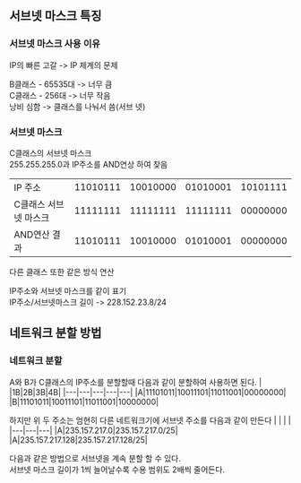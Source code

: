 ## 서브넷 마스크 특징
### 서브넷 마스크 사용 이유
IP의 빠른 고갈 -> IP 체계의 문제

B클래스 - 65535대 -> 너무 큼<br>
C클래스 - 256대 -> 너무 작음<br>
낭비 심함 -> 클래스를 나눠서 씀(서브 넷)

### 서브넷 마스크
C클래스의 서브넷 마스크<br>
255.255.255.0과 IP주소를 AND연상 하여 찾음

| | | | | |
|---|---|---|---|---|
|IP 주소|11010111|10010000|01010001|10101111|
|C클래스 서브넷 마스크|11111111|11111111|11111111|00000000|
|AND연산 결과|11010111|10010000|01010001|00000000|

다른 클래스 또한 같은 방식 연산

IP주소와 서브넷 마스크를 같이 표기<br>
IP주소/서브넷마스크 길이 -> 228.152.23.8/24

## 네트워크 분할 방법
### 네트워크 분할
A와 B가 C클래스의 IP주소를 분할할때 다음과 같이 분할하여 사용하면 된다.
| |1B|2B|3B|4B|
|---|---|---|---|---|
|A|11101011|10011101|11011001|00000000|
|B|11101011|10011101|11011001|10000000|

하지만 위 두 주소는 엄현히 다른 네트워크기에 서브넷 주소를 다음과 같이 만든다
| | | |
|---|---|---|
|A|235.157.217.0|235.157.217.0/25|
|A|235.157.217.128|235.157.217.128/25|

다음과 같은 방법으로 서브넷을 계속 분할 할 수 있다.<br>
서브넷 마스크 길이가 1씩 늘어날수록 수용 범위도 2배씩 줄어든다.